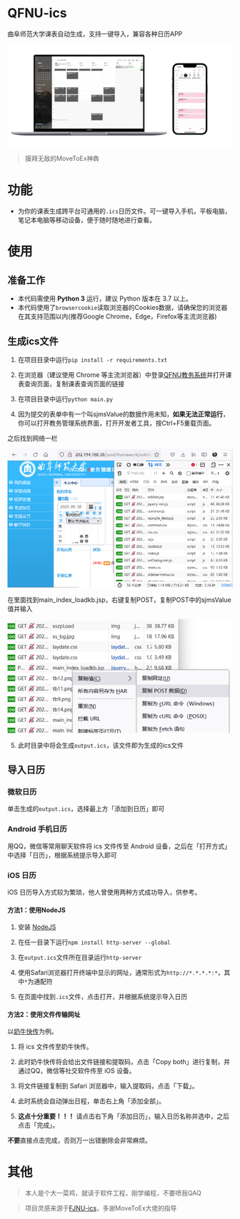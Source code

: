 # QFNU-ics
曲阜师范大学课表自动生成，支持一键导入，兼容各种日历APP 

![](/doc/images/preview.png)

> 膜拜无敌的MoveToEx神犇

# 功能

- 为你的课表生成跨平台可通用的`.ics`日历文件。可一键导入手机，平板电脑，笔记本电脑等移动设备，便于随时随地进行查看。

# 使用

## 准备工作

- 本代码需使用 **Python 3** 运行，建议 Python 版本在 3.7 以上。
- 本代码使用了`browsercookie`读取浏览器的Cookies数据，请确保您的浏览器在其支持范围以内(推荐Google Chrome，Edge，Firefox等主流浏览器)

## 生成ics文件

1. 在项目目录中运行`pip install -r requirements.txt`

2. 在浏览器（建议使用 Chrome 等主流浏览器）中登录[QFNU教务系统](http://zhjw.qfnu.edu.cn)并打开课表查询页面，复制课表查询页面的链接

3. 在项目目录中运行`python main.py`

4. 因为提交的表单中有一个叫sjmsValue的数据作用未知，**如果无法正常运行**，你可以打开教务管理系统界面，打开开发者工具，按Ctrl+F5重载页面。

之后找到网络一栏

![](/doc/images/fucksjms1.png)

在里面找到main_index_loadkb.jsp，右键复制POST，复制POST中的sjmsValue值并输入

![](/doc/images/fucksjms2.png)

5. 此时目录中将会生成`output.ics`，该文件即为生成的ics文件

## 导入日历

### 微软日历

单击生成的`output.ics`，选择最上方「添加到日历」即可

### Android 手机日历

用QQ，微信等常用聊天软件将 ics 文件传至 Android 设备，之后在「打开方式」中选择「日历」，根据系统提示导入即可

### iOS 日历

iOS 日历导入方式较为繁琐，他人曾使用两种方式成功导入，供参考。

#### 方法1：使用NodeJS

1. 安装 [NodeJS](https://nodejs.org)

2. 在任一目录下运行`npm install http-server --global`

3. 在`output.ics`文件所在目录运行`http-server`

4. 使用Safari浏览器打开终端中显示的网址，通常形式为`http://*.*.*.*:*`，其中`*`为通配符

5. 在页面中找到`.ics`文件，点击打开，并根据系统提示导入日历

#### 方法2：使用文件传输网址

以[奶牛快传](https://cowtransfer.com/)为例。

1. 将 ics 文件传至奶牛快传。

2. 此时奶牛快传将会给出文件链接和提取码，点击「Copy both」进行复制，并通过QQ，微信等社交软件传至 iOS 设备。

3. 将文件链接复制到 Safari 浏览器中，输入提取码，点击「下载」。

4. 此时系统会自动弹出日程，单击右上角「添加全部」。

5. **这点十分重要！！！** 请点击右下角「添加日历」，输入日历名称并选中，之后点击「完成」。

**不要**直接点击完成，否则万一出错删除会非常麻烦。


# 其他

> 本人是个大一菜鸡，就读于软件工程，刚学编程，不要喷我QAQ

> 项目灵感来源于[FJNU-ics](https://github.com/payphone-x/FJNU-ics)，多谢MoveToEx大佬的指导

